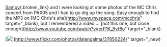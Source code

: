[Sampy](http://blog.sampy.com){.broken_link} and I were looking at some photos of the MC Chris concert from PAX05 and I had to go dig up the song. Easy enough to find the MP3 on [MC Chris's site](http://www.myspace.com/mcchris" target="_blank), but I remembered a video ... [not this one, but close enough](http://www.youtube.com/watch?v=erP1K_9yf6o" target="_blank).

[<img src="http://static.flickr.com/26/37850224_1fc2ca62be_m_d.jpg" />](http://www.flickr.com/photos/dalangalma/37850224/" target="_new)